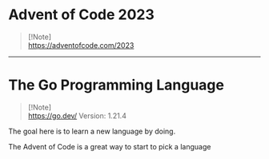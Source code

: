 # Advent of Code 2023

> [!Note] \
> https://adventofcode.com/2023

<hr>

# The Go Programming Language

> [!Note] \
> https://go.dev/
> Version: 1.21.4

The goal here is to learn a new language by doing.

The Advent of Code is a great way to start to pick a language
